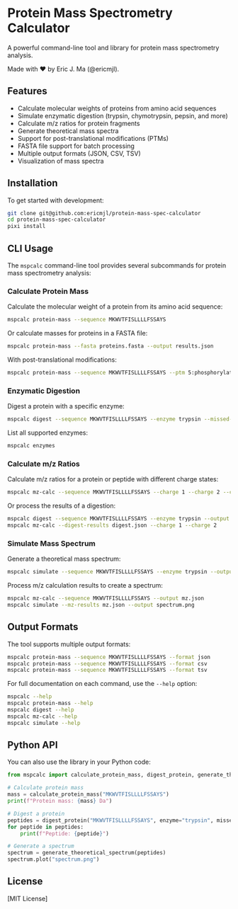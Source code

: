 # Protein Mass Spectrometry Calculator

A powerful command-line tool and library for protein mass spectrometry analysis.

Made with ❤️ by Eric J. Ma (@ericmjl).

## Features

- Calculate molecular weights of proteins from amino acid sequences
- Simulate enzymatic digestion (trypsin, chymotrypsin, pepsin, and more)
- Calculate m/z ratios for protein fragments
- Generate theoretical mass spectra
- Support for post-translational modifications (PTMs)
- FASTA file support for batch processing
- Multiple output formats (JSON, CSV, TSV)
- Visualization of mass spectra

## Installation

To get started with development:

```bash
git clone git@github.com:ericmjl/protein-mass-spec-calculator
cd protein-mass-spec-calculator
pixi install
```

## CLI Usage

The `mspcalc` command-line tool provides several subcommands for protein mass spectrometry analysis:

### Calculate Protein Mass

Calculate the molecular weight of a protein from its amino acid sequence:

```bash
mspcalc protein-mass --sequence MKWVTFISLLLLFSSAYS
```

Or calculate masses for proteins in a FASTA file:

```bash
mspcalc protein-mass --fasta proteins.fasta --output results.json
```

With post-translational modifications:

```bash
mspcalc protein-mass --sequence MKWVTFISLLLLFSSAYS --ptm 5:phosphorylation --ptm 10:methylation
```

### Enzymatic Digestion

Digest a protein with a specific enzyme:

```bash
mspcalc digest --sequence MKWVTFISLLLLFSSAYS --enzyme trypsin --missed-cleavages 1
```

List all supported enzymes:

```bash
mspcalc enzymes
```

### Calculate m/z Ratios

Calculate m/z ratios for a protein or peptide with different charge states:

```bash
mspcalc mz-calc --sequence MKWVTFISLLLLFSSAYS --charge 1 --charge 2 --charge 3
```

Or process the results of a digestion:

```bash
mspcalc digest --sequence MKWVTFISLLLLFSSAYS --enzyme trypsin --output digest.json
mspcalc mz-calc --digest-results digest.json --charge 1 --charge 2
```

### Simulate Mass Spectrum

Generate a theoretical mass spectrum:

```bash
mspcalc simulate --sequence MKWVTFISLLLLFSSAYS --enzyme trypsin --output spectrum.png
```

Process m/z calculation results to create a spectrum:

```bash
mspcalc mz-calc --sequence MKWVTFISLLLLFSSAYS --output mz.json
mspcalc simulate --mz-results mz.json --output spectrum.png
```

## Output Formats

The tool supports multiple output formats:

```bash
mspcalc protein-mass --sequence MKWVTFISLLLLFSSAYS --format json
mspcalc protein-mass --sequence MKWVTFISLLLLFSSAYS --format csv
mspcalc protein-mass --sequence MKWVTFISLLLLFSSAYS --format tsv
```

For full documentation on each command, use the `--help` option:

```bash
mspcalc --help
mspcalc protein-mass --help
mspcalc digest --help
mspcalc mz-calc --help
mspcalc simulate --help
```

## Python API

You can also use the library in your Python code:

```python
from mspcalc import calculate_protein_mass, digest_protein, generate_theoretical_spectrum

# Calculate protein mass
mass = calculate_protein_mass("MKWVTFISLLLLFSSAYS")
print(f"Protein mass: {mass} Da")

# Digest a protein
peptides = digest_protein("MKWVTFISLLLLFSSAYS", enzyme="trypsin", missed_cleavages=1)
for peptide in peptides:
    print(f"Peptide: {peptide}")

# Generate a spectrum
spectrum = generate_theoretical_spectrum(peptides)
spectrum.plot("spectrum.png")
```

## License

[MIT License]
